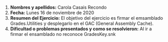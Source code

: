 1. **Nombres y apellidos:** Carola Casais Recondo
2. **Fecha:** Lunes 16 de noviembre de 2020
3. **Resumen del Ejercicio:**  El objetivo del ejercicio es firmar el emsamblado Grades.Utilities y desplegarlo en el GAC (General Assembly Cache).
4. **Dificultad o problemas presentados y como se resolvieron:** Al ir a firmar el ensamblado no reconoce GradesKey.snk
